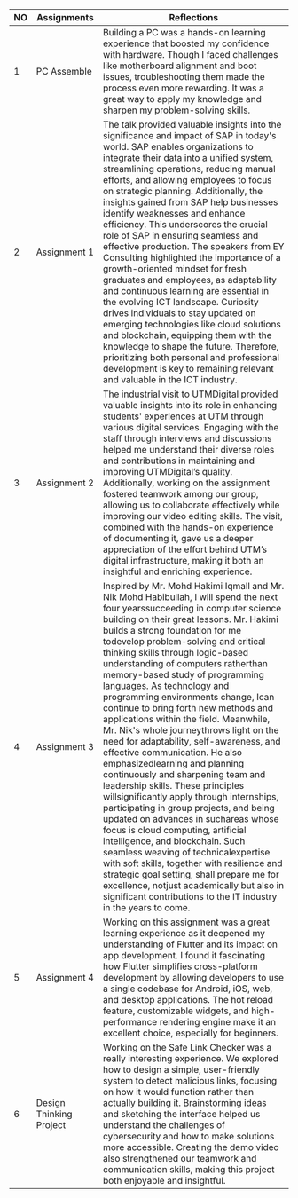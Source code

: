 | NO            |Assignments                          |Reflections
|------|-------------------------------|-----------------------------|
|1|PC Assemble                     |Building a PC was a hands-on learning experience that boosted my confidence with hardware. Though I faced challenges like motherboard alignment and boot issues, troubleshooting them made the process even more rewarding. It was a great way to apply my knowledge and sharpen my problem-solving skills.|
|2|Assignment 1                    |The talk provided valuable insights into the significance and impact of SAP in today's world. SAP enables organizations to integrate their data into a unified system, streamlining operations, reducing manual efforts, and allowing employees to focus on strategic planning. Additionally, the insights gained from SAP help businesses identify weaknesses and enhance efficiency. This underscores the crucial role of SAP in ensuring seamless and effective production. The speakers from EY Consulting highlighted the importance of a growth-oriented mindset for fresh graduates and employees, as adaptability and continuous learning are essential in the evolving ICT landscape. Curiosity drives individuals to stay updated on emerging technologies like cloud solutions and blockchain, equipping them with the knowledge to shape the future. Therefore, prioritizing both personal and professional development is key to remaining relevant and valuable in the ICT industry.|
|3|Assignment 2                    |The industrial visit to UTMDigital provided valuable insights into its role in enhancing students' experiences at UTM through various digital services. Engaging with the staff through interviews and discussions helped me understand their diverse roles and contributions in maintaining and improving UTMDigital’s quality. Additionally, working on the assignment fostered teamwork among our group, allowing us to collaborate effectively while improving our video editing skills. The visit, combined with the hands-on experience of documenting it, gave us a deeper appreciation of the effort behind UTM’s digital infrastructure, making it both an insightful and enriching experience.|
|4|Assignment 3                    |Inspired by Mr. Mohd Hakimi Iqmall and Mr. Nik Mohd Habibullah, I will spend the next four yearssucceeding in computer science building on their great lessons. Mr. Hakimi builds a strong foundation for me todevelop problem-solving and critical thinking skills through logic-based understanding of computers ratherthan memory-based study of programming languages. As technology and programming environments change, Ican continue to bring forth new methods and applications within the field. Meanwhile, Mr. Nik's whole journeythrows light on the need for adaptability, self-awareness, and effective communication. He also emphasizedlearning and planning continuously and sharpening team and leadership skills. These principles willsignificantly apply through internships, participating in group projects, and being updated on advances in suchareas whose focus is cloud computing, artificial intelligence, and blockchain. Such seamless weaving of technicalexpertise with soft skills, together with resilience and strategic goal setting, shall prepare me for excellence, notjust academically but also in significant contributions to the IT industry in the years to come.|
|5|Assignment 4                    |Working on this assignment was a great learning experience as it deepened my understanding of Flutter and its impact on app development. I found it fascinating how Flutter simplifies cross-platform development by allowing developers to use a single codebase for Android, iOS, web, and desktop applications. The hot reload feature, customizable widgets, and high-performance rendering engine make it an excellent choice, especially for beginners.|
|6|Design Thinking Project         |Working on the Safe Link Checker was a really interesting experience. We explored how to design a simple, user-friendly system to detect malicious links, focusing on how it would function rather than actually building it. Brainstorming ideas and sketching the interface helped us understand the challenges of cybersecurity and how to make solutions more accessible. Creating the demo video also strengthened our teamwork and communication skills, making this project both enjoyable and insightful.|

